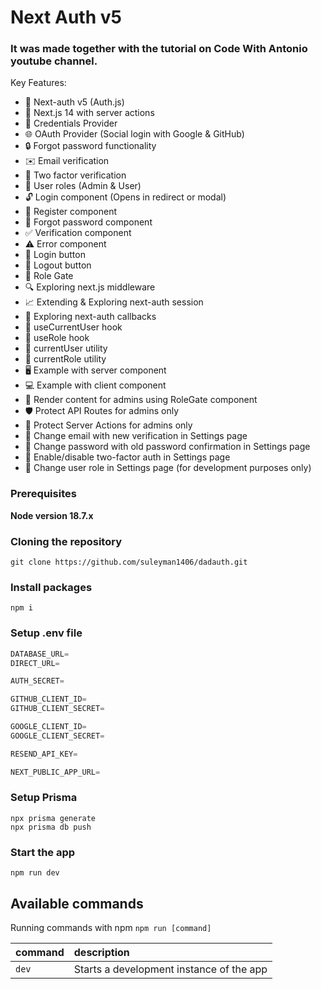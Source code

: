 # Next Auth v5

### It was made together with the tutorial on Code With Antonio youtube channel.

Key Features:
- 🔐 Next-auth v5 (Auth.js)
- 🚀 Next.js 14 with server actions
- 🔑 Credentials Provider
- 🌐 OAuth Provider (Social login with Google & GitHub)
- 🔒 Forgot password functionality
- ✉️ Email verification
- 📱 Two factor verification
- 👥 User roles (Admin & User)
- 🔓 Login component (Opens in redirect or modal)
- 📝 Register component
- 🤔 Forgot password component
- ✅ Verification component
- ⚠️ Error component
- 🔘 Login button
- 🚪 Logout button
- 🚧 Role Gate
- 🔍 Exploring next.js middleware
- 📈 Extending & Exploring next-auth session
- 🔄 Exploring next-auth callbacks
- 👤 useCurrentUser hook
- 🛂 useRole hook
- 🧑 currentUser utility
- 👮 currentRole utility
- 🖥️ Example with server component
- 💻 Example with client component
- 👑 Render content for admins using RoleGate component
- 🛡️ Protect API Routes for admins only
- 🔐 Protect Server Actions for admins only
- 📧 Change email with new verification in Settings page
- 🔑 Change password with old password confirmation in Settings page
- 🔔 Enable/disable two-factor auth in Settings page
- 🔄 Change user role in Settings page (for development purposes only)

### Prerequisites

**Node version 18.7.x**

### Cloning the repository

```shell
git clone https://github.com/suleyman1406/dadauth.git
```

### Install packages

```shell
npm i
```

### Setup .env file


```js
DATABASE_URL=
DIRECT_URL=

AUTH_SECRET=

GITHUB_CLIENT_ID=
GITHUB_CLIENT_SECRET=

GOOGLE_CLIENT_ID=
GOOGLE_CLIENT_SECRET=

RESEND_API_KEY=

NEXT_PUBLIC_APP_URL=
```

### Setup Prisma
```shell
npx prisma generate
npx prisma db push
```

### Start the app

```shell
npm run dev
```

## Available commands

Running commands with npm `npm run [command]`

| command         | description                              |
| :-------------- | :--------------------------------------- |
| `dev`           | Starts a development instance of the app |
